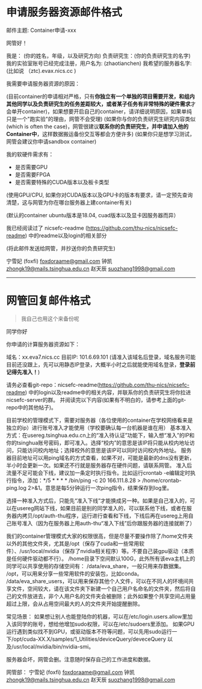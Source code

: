 # 申请服务器资源邮件格式

邮件主题: Container申请-xxx

网管好！

我是： (你的姓名，年级，以及研究方向)
负责研究生：(你的负责研究生的名字)
我的实验室账号已经完成注册，用户名为: (zhaotianchen)
我希望的服务器名字: (比如说 （ztc).evax.nics.cc )

我需要申请服务器资源的原因： 

(目前container的申请相对严格，只有**你独立有一个单独的项目需要开发，和组内其他同学以及负责研究生的任务差距较大，或者某子任务有非常特殊的硬件需求**才会单开container)，如果想要开启自己的container，请详细说明原因，如果单纯只是一个"跑实验"的理由，网管不会受理)
(如果你与你的负责研究生研究内容类似(which is often the case)，网管很建议**联系你的负责研究生，并申请加入他的Container中**，这样数据搬运备份交互等都会方便许多)
(如果你只是想学习测试，网管会建议你申请sandbox container)

我的软硬件需求有： 
  - 是否需要GPU
  - 是否需要FPGA
  - 是否需要特殊的CUDA版本以及板卡类型

(使用GPU/CPU, 如果你对CUDA版本以及GPU卡的版本有要求，请一定预先查询清楚，这与网管为你在哪台服务器上建container有关) 

(默认的container ubuntu版本是18.04, cuad版本以及显卡因服务器而异）

我已经阅读过了 nicsefc-readme (https://github.com/thu-nics/nicsefc-readme) 中的readme以及login的相关部分

(将此邮件发送给网管，并抄送你的负责研究生)

宁雪妃 (foxfi)   foxdoraame@gmail.com
钟凯                zhongk19@mails.tsinghua.edu.cn
赵天辰             suozhang1998@gmail.com

---

# 网管回复邮件格式

> 我自己也用这个来备份呢

同学你好

你申请的计算服务器资源如下：

域名：xx.eva7.nics.cc 
    目前IP: 101.6.69.101 (请准入该域名后登录，域名服务可能目前还没跟上，先可以用静态IP登录，大概半小时之后就能使用域名登录，**登录前记得先准入！**)

请务必查看git-repo：nicsefc-readme(https://github.com/thu-nics/nicsefc-readme)  中的login以及readme中的相关内容，并联系你的负责研究生将你拉进nicsefc-server的群。
并阅读完以下内容(如果有不明白的，请参考上面的git-repo中的其他帖子)。
    
目前学校的管理模式下，需要对服务器（各位使用的container在学校网络看来是独立的ip）进行账号准入才能使用（学校要确认每一台机器是谁在用）
基本准入方式：在usereg.tsinghua.edu.cn上的“准入待认证”功能下，输入想“准入”的IP和你的tsinghua账号密码，即可准入。选择“校内”的意思是该IP将只能从校内地址访问，只能访问校内地址；选择校外的意思是该IP可以同时访问校内外地址。
服务器目前地址可以用ping域名的方式查看，如果不对，可能是最新的dns没有更新，半小时会更新一次。如果还不行就是服务器存在硬件问题，请联系网管。
准入后流量不足可能会下线，建议加一条定时执行指令。比如运行crontab -e编辑定时执行指令，添加：*/5 * * * * /bin/ping -c 20 166.111.8.28 > /home/crontab-ping.log 2>&1。意思是每5分钟运行一次ping指令，结果保存到log里。

选择一种准入方式后，只能先“准入下线”才能换成另一种。如果是自己准入的，可以在usereg网站下线，如果目前是别的同学准入的，可以联系他下线，或者在服务器内拷贝/opt/auth-thu程序，运行进行查看和下线，下线后再在usereg上用自己账号准入（因为在服务器上用auth-thu“准入下线”后你跟服务器的连接就断了）

我们的container管理模式大家的权限很高，但是尽量不要操作除了/home文件夹以外的其他文件夹，尤其是/opt（保存了cuda和一些常用软件）、/usr/local/nvidia（保存了nvidia相关程序）等。不要自己装gpu驱动（本质是任何硬件驱动都不行）。
/home目录下空间默认100G，此外所有该eva主机上的同学可以共享使用的存储空间有：
/data/eva_share，一般只用来存数据集。
/opt，可以用来分享一些常用软件的安装包，比如conda。
/data/eva_share_users，可以用来保存其他个人文件，可以在不同人的环境间共享文件，空间较大，请在该文件夹下新建一个自己用户名命名的文件夹，然后将自己的文件放进去，非个人用户名的文件夹会被删除；此外如果整个共享空间占用量超过上限，会从占用空间最大的人的文件夹开始提醒删除。

常见场景：
如果想让别人也能登陆你的机器，可以在/etc/login.users.allow里加入该同学的账号，想给他增加sudo权限，可以在/etc/sudoers里添加。
如果GPU运行遇到类似找不到GPU，或驱动版本不符等问题，可以先用sudo运行一下/opt/cuda-XX.X/samples/1_Utilities/deviceQuery/deveceQuery  以及/usr/local/nvidia/bin/nvidia-smi。

服务器会坏，网管会删。注意随时保存自己的工作进度和数据。

网管部：
宁雪妃 (foxfi)   foxdoraame@gmail.com
钟凯                zhongk19@mails.tsinghua.edu.cn
赵天辰             suozhang1998@gmail.com